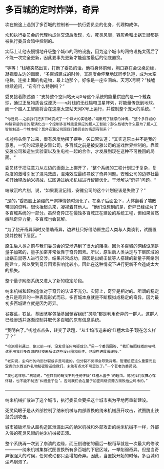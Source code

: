 # 多百城的定时炸弹，奇异

坎在旅途上遇到了多百城的控制者——执行委员会的化身，代理构成体。

坎和执行委员会的代理构成体交流后发现，坎，死灵风眼，容灰希和出蜗壬鼠都是被执行委员会暗中控制的。

实际上让他去慢慢地升级整个城市的网络设施，因为这个城市的网络设施太落后了不能一次完全更新，因此要事先更新才能迎接最后的彻底置换。‌



“等等！”栈墟突然出言，打断了委员的话。他将身体前倾，胸口靠在会议桌边缘，凝视着左边的画面，“多百城建成的时候，其高度会伸至地球同步轨道，成为太空电梯，连接上面的构造物，最上边那个，好像是一座空间站。天河X号啊？”栈墟继续追问，“它有什么特别吗？”



委员接着陈述道：“支持整个空间站天河X号这个系统的能量供应的是一个戴森球，通过正反物质合成湮灭——γ射线的无线输电卫星阵列，将能量传送到地球。而一个超人工智能将会在这座太空站天河X号上运行，并控制整个庞大的系统。“

  


    “你是说……之前我们把多百城变成了一个巨大的实验场。”端散现了疑惑的神情，“整个多百城的构建背后的目的是演化出一个控制多百城能量供应的超人工智能？那么栈墟为什么要为了超人工智能制造一个城市呢？莫非安雅公司跟我们委员会的高层有联系？”

栈墟将头侧了过来，很有风度地摆了摆手，矢口否认道：“其实这原本并不是我的意思，一切的起源是安雅公司，多百城之前是被安雅公司的游戏世界控制的。靠着安雅公司和造生实验室以及生电社一起的合作，才发展到现在这种不可挽回的局面。“

委员终于把注意力从左边的画面上上挪开了，“整个系统的工程计划过于复杂，复杂度的激增引发了混沌效应，混沌效应最终导致了奇异问题。安雅公司的边界社最初开始释放纳米机械，试图通过纳米机械进行智能优化，干涉解决“奇异”问题。“

端散沉吟片刻，说，“如果我没记错，安雅公司的这个计划应该是失败了？”

“是的。”委员脸上紧绷的严肃神情顿时淡化了。在桌子后面坐下，大体翻看了端散带回的资料。很快抬起头来，凝视着其他人。 “他们没想到的是，奇异已经成为了多百城系统的一部分。虽然奇异正在侵蚀多百城正在建设的系统工程，但如果贸然撤除奇异力量，多百城也会瓦解。

“为了绕开奇异同时又借助奇异，边界社只好借助原生后人类与人类谈判，试图置换并控制下层区。“

原生后人类之前与我们委员会的交涉遇到了很大的阻挠。因为多百城的网络设施是量子加密的，量子加密非常依靠于奇异因素。所以，原生后人类决定与下层区域的出蜗壬鼠等人进行交涉。结果非常成功，原因是出蜗壬鼠等人搭建的新量子网络刚刚建立，所以受到奇异因素影响比较小。因此在这种情况下进行更新不会造成太大的损失。

整个量子网络系统又进入了新的稳定阶段。

纳米机械和超构造体对于奇异的认识不充分。实际上，奇异是相对的。所谓的稳定也只是奇异的一种表现形式而已，多百城本身就是不断模拟成稳定的奇异，因为最初多百城建立就是因为奇异。‌

谷妄蓝，铁鼠，基因骇客包括基因骇客组织“灵隐”都是利用奇异的一群人。这群人已经渗透并逐渐控制并取代多百城的原有信息系统。  


“我明白了。”栈墟点点头，转变了话题，“从尘坞市送来的‘红檀木盒子’现在怎么样了？”

    “检测顺利通过，像以前一样，没发现任何可疑成分。”另一个委员回答，“我们按照栈墟的吩咐，试图用我们多百城的科技来解读这些设计图和组件，但现在进展很缓慢。”

    “老实说，尘坞市的内部分裂或许是可能的，但分裂不见得会导致背叛。管理组把这么重要而且宝贵的东西当作礼物秘密赠送给我们，未免有点太不可思议了。”一个苍老的委员说。

    “我也这样想。”栈墟说，“但目前的确找不到任何怀疑‘红檀木盒子’的理由。何况我们就算心存怀疑，也不能不制造‘纠缠量子位’。否则我们会在量子加密网络资源方面败给尘坞市的。”

——————————————————————————————————

纳米机械扩散进了这个城市，执行委员会要把这个城市夷为平地再重新建设。

‌死灵风眼于是从外部控制了纳米机械与内部置换的纳米机械展开攻击，试图防止铁鼠受到攻击。‌

城市被破坏后从超构造区泄漏出来的纳米机械和外部攻击的纳米机械不一样，外部入侵的死灵风眼的纳米机械被击溃。

整个系统再一次到了崩溃的边缘，而压倒骆驼的最后一根稻草就是一次最大的修改————纳米机械集群试图置换所有多百城的下层区域，一举削弱奇异。但是当奇异很强大的时候，任何改动都只会增加奇异。因此，当置换开始的时候，多百城和尘坞崩溃了。


